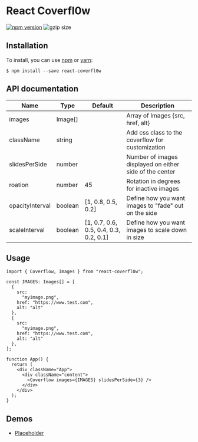 React Coverfl0w
===
[![npm version](https://badge.fury.io/js/react-coverfl0w.svg)](http://badge.fury.io/js/react-coverfl0w)
![gzip size](https://img.badgesize.io/https:/unpkg.com/react-coverfl0w?compression=gzip)

## Installation

To install, you can use [npm](https://npmjs.org/) or [yarn](https://yarnpkg.com):

    $ npm install --save react-coverfl0w
## API documentation
| Name                 | Type      | Default                                 | Description                                             |
|----------------------|-----------|-----------------------------------------|---------------------------------------------------------|
| images               | Image[]   |                                         | Array of Images {src, href, alt}                        |
| className            | string    |                                         | Add css class to the coverflow for customization        |
| slidesPerSide        | number    |                                         | Number of images displayed on either side of the center |
| roation              | number    | 45                                      | Rotation in degrees for inactive images                 |
| opacityInterval      | boolean   | [1, 0.8, 0.5, 0.2]                      | Define how you want images to "fade" out on the side    |
| scaleInterval        | boolean   | [1, 0.7, 0.6, 0.5, 0.4, 0.3, 0.2, 0.1]  | Define how you want images to scale down in size        |

## Usage

```tsx
import { Coverflow, Images } from "react-coverfl0w";

const IMAGES: Images[] = [
  {
    src:
      "myimage.png",
    href: "https://www.test.com",
    alt: "alt"
  },
  {
    src:
      "myimage.png",
    href: "https://www.test.com",
    alt: "alt"
  },
];

function App() {
  return (
    <div className="App">
      <div className="content">
        <Coverflow images={IMAGES} slidesPerSide={3} />
      </div>
    </div>
  );
}

```
## Demos

* [Placeholder](placeholder)

